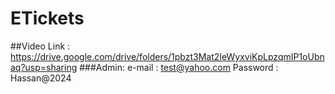 # ETickets
##Video Link : https://drive.google.com/drive/folders/1pbzt3Mat2IeWyxviKpLpzqmIP1oUbnaq?usp=sharing
###Admin: e-mail : test@yahoo.com
          Password : Hassan@2024
